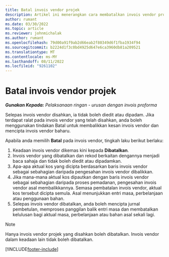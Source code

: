 ```yaml
---
title: Batal invois vendor projek
description: Artikel ini menerangkan cara membatalkan invois vendor projek dalam Microsoft Dynamics 365 Project Operations dan kesan kewangan tindakan membatalkan invois vendor projek.
author: rumant
ms.date: 03/30/2022
ms.topic: article
ms.reviewer: johnmichalak
ms.author: rumant
ms.openlocfilehash: 79d00a91f9ab2d66eab2f80349d6f1fba1934f94
ms.sourcegitcommit: b2224d1f3c0bd4925d647e6ca3960db81a209521
ms.translationtype: MT
ms.contentlocale: ms-MY
ms.lasthandoff: 08/11/2022
ms.locfileid: "9261102"
---
```

# <a name="cancel-a-project-vendor-invoice"></a>Batal invois vendor projek

_**Gunakan Kepada:** Pelaksanaan ringan - urusan dengan invois proforma_

Selepas invois vendor disahkan, ia tidak boleh diedit atau dipadam. Jika terdapat ralat pada invois vendor yang telah disahkan, anda boleh menggunakan tindakan Batal untuk membalikkan kesan invois vendor dan mencipta invois vendor baharu.

Apabila anda memilih **Batal** pada invois vendor, tingkah laku berikut berlaku:

1. Keadaan invois vendor dikemas kini kepada **Dibatalkan**.
2. Invois vendor yang dibatalkan dan rekod berkaitan dengannya menjadi baca sahaja dan tidak boleh diedit atau dipadamkan.
3. Apa-apa aktual kos yang dicipta berdasarkan baris invois vendor sebagai sebahagian daripada pengesahan invois vendor dibalikkan.
4. Jika mana-mana aktual kos dipautkan dengan baris invois vendor sebagai sebahagian daripada proses pemadanan, pengesahan invois vendor asal membalikkannya. Semasa pembatalan invois vendor, aktual kos tersebut dicipta semula. Asal menunjukkan entri masa, perbelanjaan atau penggunaan bahan.
5. Selepas invois vendor dibatalkan, anda boleh mencipta jurnal pembetulan, memproses panggilan balik entri masa dan membatalkan kelulusan bagi aktual masa, perbelanjaan atau bahan asal sekali lagi.

> [!NOTE]
> Hanya invois vendor projek yang disahkan boleh dibatalkan. Invois vendor dalam keadaan lain tidak boleh dibatalkan.

[!INCLUDE[footer-include](../../includes/footer-banner.md)]
